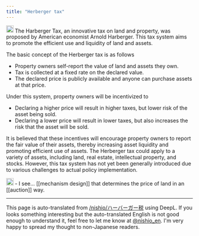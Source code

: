 ```yaml
---
title: "Herberger tax"
---
```


<img src='https://scrapbox.io/api/pages/nishio-en/GPT-4/icon' alt='GPT-4.icon' height="19.5"/>
The Harberger Tax, an innovative tax on land and property, was proposed by American economist Arnold Harberger. This tax system aims to promote the efficient use and liquidity of land and assets.

The basic concept of the Herberger tax is as follows

- Property owners self-report the value of land and assets they own.
- Tax is collected at a fixed rate on the declared value.
- The declared price is publicly available and anyone can purchase assets at that price.

Under this system, property owners will be incentivized to

- Declaring a higher price will result in higher taxes, but lower risk of the asset being sold.
- Declaring a lower price will result in lower taxes, but also increases the risk that the asset will be sold.

It is believed that these incentives will encourage property owners to report the fair value of their assets, thereby increasing asset liquidity and promoting efficient use of assets. The Herberger tax could apply to a variety of assets, including land, real estate, intellectual property, and stocks. However, this tax system has not yet been generally introduced due to various challenges to actual policy implementation.

<img src='https://scrapbox.io/api/pages/nishio-en/nishio/icon' alt='nishio.icon' height="19.5"/>
- I see... [[mechanism design]] that determines the price of land in an [[auction]] way.

---
This page is auto-translated from [/nishio/ハーバーガー税](https://scrapbox.io/nishio/ハーバーガー税) using DeepL. If you looks something interesting but the auto-translated English is not good enough to understand it, feel free to let me know at [@nishio_en](https://twitter.com/nishio_en). I'm very happy to spread my thought to non-Japanese readers.